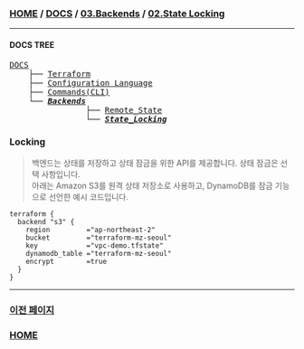 ### [HOME](https://github.com/YGCHO-repo/Terraform/blob/main/README.md) / [DOCS](https://github.com/YGCHO-repo/Terraform/blob/main/DOCS/README.md) / [03.Backends](https://github.com/YGCHO-repo/Terraform/blob/main/DOCS/03_Backends/README.md) / [02.State Locking](https://github.com/YGCHO-repo/Terraform/blob/main/DOCS/03_Backends/02_State_Locking/README.md)

---

#### DOCS TREE

<pre>
<a href = "https://github.com/YGCHO-repo/Terraform/blob/main/DOCS/README.md">DOCS</a>
    ├── <a href = "https://github.com/YGCHO-repo/Terraform/blob/main/DOCS/00_Terraform/README.md">Terraform</a>
    ├── <a href = "https://github.com/YGCHO-repo/Terraform/blob/main/DOCS/01_Configuration_Language/README.md">Configuration Language</a>
    ├── <a href ="https://github.com/YGCHO-repo/Terraform/blob/main/DOCS/02_Commands(CLI)/README.md">Commands(CLI)</a>
    └── <a href = "https://github.com/YGCHO-repo/Terraform/blob/main/DOCS/03_Backends/README.md"><i><b>Backends</b></i></a>
                ├── <a href = "https://github.com/YGCHO-repo/Terraform/blob/main/DOCS/03_Backends/01_Backends_Configuration/README.md">Remote_State</a>
                └── <i><b><a href = "https://github.com/YGCHO-repo/Terraform/blob/main/DOCS/03_Backends/02_State_Locking/README.md">State_Locking</a></b></i>
</pre>

### Locking

> 백엔드는 상태를 저장하고 상태 잠금을 위한 API를 제공합니다. 상태 잠금은 선택 사항입니다.  
> 아래는 Amazon S3를 원격 상태 저장소로 사용하고, DynamoDB를 잠금 기능으로 선언한 예시 코드입니다.

```hcl
terraform {
  backend "s3" {
    region         ="ap-northeast-2"
    bucket         ="terraform-mz-seoul"
    key            ="vpc-demo.tfstate"
    dynamodb_table ="terraform-mz-seoul"
    encrypt        =true
  }
}
```

---

### [이전 페이지](https://github.com/YGCHO-repo/Terraform/blob/main/DOCS/03_Backends/01_Backends_Configuration/README.md)

### [HOME](https://github.com/YGCHO-repo/Terraform/blob/main/README.md)
